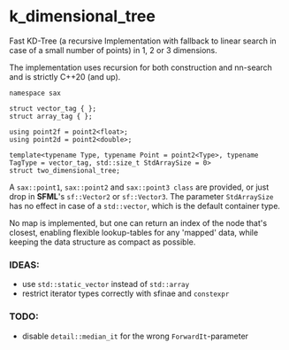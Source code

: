 # k_dimensional_tree

Fast KD-Tree (a recursive Implementation with fallback to linear search in case of a small number of points) in 1, 2 or 3 dimensions.

The implementation uses recursion for both construction and nn-search and is strictly C++20 (and up).


    namespace sax

    struct vector_tag { };
    struct array_tag { };

    using point2f = point2<float>;
    using point2d = point2<double>;

    template<typename Type, typename Point = point2<Type>, typename TagType = vector_tag, std::size_t StdArraySize = 0>
    struct two_dimensional_tree;


A `sax::point1`, `sax::point2` and `sax::point3 class` are provided, or just drop in **SFML**'s `sf::Vector2` or `sf::Vector3`. The parameter `StdArraySize` has no effect in case of a `std::vector`, which is the default container type.

No map is implemented, but one can return an index of the node that's closest, enabling flexible lookup-tables for any 'mapped' data, while keeping the data structure as compact as possible.

### IDEAS:

- use `std::static_vector` instead of `std::array`
- restrict iterator types correctly with sfinae and `constexpr`

### TODO:

- disable `detail::median_it` for the wrong `ForwardIt`-parameter
